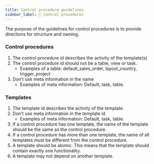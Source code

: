 ```yaml
---
title: Control procedure guidelines
sidebar_label: 📖 Control procedures
---
```


The purpose of the guidelines for control procedures is to provide directions for structure and naming.

### Control procedures

1.	The control procedure id describes the activity of the template(s)
2.	The control procedure id should not be a table, view or task.
    - Examples of a table: default_sales_order, layout_country, trigger_project
3.	Don’t use meta information in the name
    -	Examples of meta information: Default, task, table.

### Templates

1.	The template id describes the activity of the template.
2.	Don’t use meta information in the template id
    - Examples of meta information: Default, task, table.
3.	If a control procedure has one template, the name of the template should be the same as the control procedure.
4.	If a control procedure has more than one template, the name of all templates must be different from the control procedure.
5.	A template should be atomic. This means that the template should contain exactly one functionality.
6.	A template may not depend on another template.

